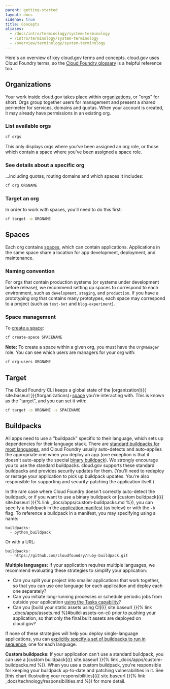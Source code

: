 ```yaml
---
parent: getting-started
layout: docs
sidenav: true
title: Concepts
aliases:
  - /docs/intro/terminology/system-terminology
  - /intro/terminology/system-terminology
  - /overview/terminology/system-terminology
---
```


Here's an overview of key cloud.gov terms and concepts. cloud.gov uses Cloud Foundry terms, so the [Cloud Foundry glossary](http://docs.cloudfoundry.org/concepts/glossary.html) is a helpful reference too.

## Organizations

Your work inside cloud.gov takes place within [organizations](http://docs.cloudfoundry.org/concepts/roles.html#orgs), or "orgs" for short. Orgs group together users for management and present a shared perimeter for services, domains and quotas. When your account is created, it may already have permissions in an existing org.

### List available orgs

```sh
cf orgs
```

This only displays orgs where you've been assigned an org role, or those which contain a space where you've been assigned a space role.

### See details about a specific org

...including quotas, routing domains and which spaces it includes:

```sh
cf org ORGNAME
```

### Target an org

In order to work with spaces, you'll need to do this first:

```sh
cf target -o ORGNAME
```

## Spaces

Each org contains [spaces](http://docs.cloudfoundry.org/concepts/roles.html#spaces), which can contain applications. Applications in the same space share a location for app development, deployment, and maintenance.

### Naming convention

For orgs that contain production systems (or systems under development before release), we recommend setting up spaces to correspond to each environment, such as `development`, `staging`, and `production`. If you have a prototyping org that contains many prototypes, each space may correspond to a project (such as `test-bot` and `blog-experiment`).

### Space management

To [create a space](http://cli.cloudfoundry.org/en-US/cf/create-space.html):

```sh
cf create-space SPACENAME
```

**Note:**  To create a space within a given org, you must have the `OrgManager` role. You can see which users are managers for your org with:

```sh
cf org-users ORGNAME
```

## Target

The Cloud Foundry CLI keeps a global state of the [organization]({{ site.baseurl }}{#organizations)+[space](#spaces) you're interacting with. This is known as the "target", and you can set it with:

```sh
cf target -o ORGNAME -s SPACENAME
```

## Buildpacks

All apps need to use a "buildpack" specific to their language, which sets up dependencies for their language stack. There are [standard buildpacks for most languages](https://docs.cloudfoundry.org/buildpacks/), and Cloud Foundry usually auto-detects and auto-applies the appropriate one when you deploy an app (one exception is that it doesn't auto-apply the special [binary buildpack](https://docs.cloudfoundry.org/buildpacks/binary/index.html)). We strongly encourage you to use the standard buildpacks. cloud.gov supports these standard buildpacks and provides security updates for them. (You'll need to redeploy or restage your application to pick up buildpack updates. You're also responsible for supporting and security-patching the application itself.)

In the rare case where Cloud Foundry doesn't correctly auto-detect the buildpack, or if you want to use a binary buildpack or [custom buildpack]({{ site.baseurl }}{% link _docs/apps/custom-buildpacks.md %}), you can specify a buildpack in the [application manifest](http://docs.cloudfoundry.org/devguide/deploy-apps/manifest.html) (as below) or with the `-b` flag. To reference a buildpack in a manifest, you may specifying using a name:

    buildpacks:
      - python_buildpack

Or with a URL:

    buildpacks:
      - https://github.com/cloudfoundry/ruby-buildpack.git

**Multiple languages:** If your application requires multiple languages, we recommend evaluating these strategies to simplify your application:

* Can you split your project into smaller applications that work together, so that you can use one language for each application and deploy each one separately?
* Can you initiate long-running processes or schedule periodic jobs from outside your application [using the Tasks capability](https://docs.cloudfoundry.org/devguide/using-tasks.html)?
* Can you [build your static assets using CI]({{ site.baseurl }}{% link _docs/apps/assets.md %}#build-assets-on-ci) prior to pushing your application, so that only the final built assets are deployed on cloud.gov?

If none of these strategies will help you deploy single-language applications, you can [explicitly specify a set of buildpacks to run in sequence](https://docs.cloudfoundry.org/buildpacks/use-multiple-buildpacks.html), one for each language.

**Custom buildpacks:** If your application can't use a standard buildpack, you can use a [custom buildpack]({{ site.baseurl }}{% link _docs/apps/custom-buildpacks.md %}). When you use a custom buildpack, you're responsible for keeping your buildpack up-to-date and patching vulnerabilities in it. See [this chart illustrating your responsibilities]({{ site.baseurl }}{% link _docs/technology/responsibilities.md %}) for more detail.

